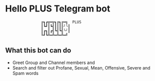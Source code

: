 # Hello PLUS Telegram bot

```
                ╔┓┏╦━╦┓╔┓╔━╗  PLUS
                ║┗┛║┗╣┃║┃║╯╰║
                ║┏┓║┏╣┗╣┗╣╰╯║
                ╚┛┗╩━╩━╩━╩━╝
```

## What this bot can do

- Greet Group and Channel members and
- Search and filter out Profane, Sexual, Mean, Offensive, Severe and Spam words
